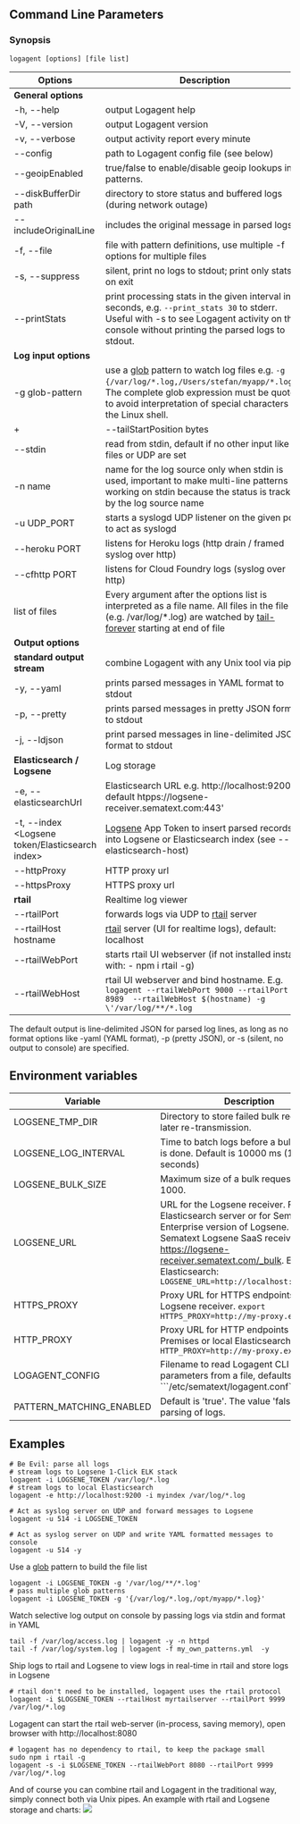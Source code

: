 ## Command Line Parameters 
### Synopsis

```logagent [options] [file list]```

| Options | Description |
|---------|-------------|
| __General options__ | |
| -h, --help | output Logagent help |
| -V, --version | output Logagent version |
| -v, --verbose | output activity report every minute |
| --config <configFileName> | path to Logagent config file (see below) |
| --geoipEnabled <value> | true/false to enable/disable geoip lookups in patterns. |
| --diskBufferDir  path| directory to store status and buffered logs (during network outage) |
| --includeOriginalLine | includes the original message in parsed logs |
| -f, --file <patternFile> | file with pattern definitions, use multiple -f options for multiple files| 
| -s, --suppress | silent, print no logs to stdout; print only stats on exit |
| --printStats | print processing stats in the given interval in seconds, e.g. ```--print_stats 30``` to stderr. Useful with -s to see Logagent activity on the console without printing the parsed logs to stdout.|
| __Log input options__| |
| -g glob-pattern | use a [glob](https://www.npmjs.com/package/glob) pattern to watch log files e.g. ```-g "{/var/log/*.log,/Users/stefan/myapp/*.log}"```. The complete glob expression must be quoted to avoid interpretation of special characters by the Linux shell. |
+| --tailStartPosition bytes | -1 to tail from end of file, >=0 to start from the given position (in bytes).  This setting applies to new files without their read position saved (see --logsene-tmp-dir)|
| --stdin | read from stdin, default if no other input like files or UDP are set|
| -n name | name for the log source only when stdin is used, important to make multi-line patterns working on stdin because the status is tracked by the log source name| 
| -u UDP_PORT | starts a syslogd UDP listener on the given port to act as syslogd |
| --heroku PORT | listens for Heroku logs (http drain / framed syslog over http) |
| --cfhttp PORT | listens for Cloud Foundry logs (syslog over http)|
| list of files | Every argument after the options list is interpreted as a file name. All files in the file list (e.g. /var/log/*.log) are watched by [tail-forever](https://www.npmjs.com/package/tail-forever) starting at end of file|
| __Output options__ | |
| __standard output stream__ | combine Logagent with any Unix tool via pipes |
| -y, --yaml | prints parsed messages in YAML format to stdout|
| -p, --pretty | prints parsed messages in pretty JSON format to stdout|
| -j, --ldjson | print parsed messages in line-delimited JSON format to stdout |
| __Elasticsearch / Logsene__| Log storage |
| -e, --elasticsearchUrl <url> | Elasticsearch URL e.g. http://localhost:9200, default htpps://logsene-receiver.sematext.com:443'|
| -t, --index <Logsene token/Elasticsearch index> | [Logsene](http://sematext.com/logsene) App Token to insert parsed records into Logsene or Elasticsearch index (see --elasticsearch-host) |
| --httpProxy <url> | HTTP proxy url |
| --httpsProxy <url> | HTTPS proxy url |
| __rtail__ | Realtime log viewer|
| --rtailPort  | forwards logs via UDP to [rtail](http://rtail.org/) server |
| --rtailHost hostname | [rtail](http://rtail.org/) server (UI for realtime logs), default: localhost|
| --rtailWebPort <port> | starts rtail UI webserver (if not installed install with: - npm i rtail -g) |
| --rtailWebHost <host> | rtail UI webserver and bind hostname. E.g. ```logagent --rtailWebPort 9000 --rtailPort 8989  --rtailWebHost $(hostname) -g \'/var/log/**/*.log``` |

The default output is line-delimited JSON for parsed log lines, as long as no format options like -yaml (YAML format), -p (pretty JSON), or -s (silent, no output to console) are specified. 


## Environment variables
|Variable|Description|
|--------|-----------|
|LOGSENE_TMP_DIR | Directory to store failed bulk requests for later re-transmission.|
|LOGSENE_LOG_INTERVAL | Time to batch logs before a bulk request is done. Default is 10000 ms (10 seconds)|
|LOGSENE_BULK_SIZE | Maximum size of a bulk request. Default is 1000.|
|LOGSENE_URL | URL for the Logsene receiver. For a local Elasticsearch server or for Sematext Enterprise version of Logsene. Defaults to Sematext Logsene SaaS receiver https://logsene-receiver.sematext.com/_bulk. Example for Elasticsearch: ```LOGSENE_URL=http://localhost:9200/_bulk```|
|HTTPS_PROXY| Proxy URL for HTTPS endpoints, like Logsene receiver. ```export HTTPS_PROXY=http://my-proxy.example```|
|HTTP_PROXY| Proxy URL for HTTP endpoints (e.g. On-Premises or local Elasticsearch). ```export HTTP_PROXY=http://my-proxy.example```|
|LOGAGENT_CONFIG | Filename to read Logagent CLI parameters from a file, defaults to ```/etc/sematext/logagent.conf`` |
|PATTERN_MATCHING_ENABLED | Default is 'true'. The value 'false' disables parsing of logs. |


## Examples 
```
# Be Evil: parse all logs 
# stream logs to Logsene 1-Click ELK stack 
logagent -i LOGSENE_TOKEN /var/log/*.log 
# stream logs to local Elasticsearch  
logagent -e http://localhost:9200 -i myindex /var/log/*.log 

# Act as syslog server on UDP and forward messages to Logsene
logagent -u 514 -i LOGSENE_TOKEN  

# Act as syslog server on UDP and write YAML formatted messages to console
logagent -u 514 -y  
```

Use a [glob](https://www.npmjs.com/package/glob) pattern to build the file list 

```
logagent -i LOGSENE_TOKEN -g '/var/log/**/*.log'
# pass multiple glob patterns
logagent -i LOGSENE_TOKEN -g '{/var/log/*.log,/opt/myapp/*.log}'
```

Watch selective log output on console by passing logs via stdin and format in YAML

```
tail -f /var/log/access.log | logagent -y -n httpd
tail -f /var/log/system.log | logagent -f my_own_patterns.yml  -y 
```

Ship logs to rtail and Logsene to view logs in real-time in rtail and store logs in Logsene

```
# rtail don't need to be installed, logagent uses the rtail protocol
logagent -i $LOGSENE_TOKEN --rtailHost myrtailserver --rtailPort 9999 /var/log/*.log
```

Logagent can start the rtail web-server (in-process, saving memory), open browser with http://localhost:8080
```
# logagent has no dependency to rtail, to keep the package small
sudo npm i rtail -g
logagent -s -i $LOGSENE_TOKEN --rtailWebPort 8080 --rtailPort 9999 /var/log/*.log
```

And of course you can combine rtail and Logagent in the traditional way, simply connect both via Unix pipes. An example with rtail and Logsene storage and charts:
![](http://g.recordit.co/usjLitb3Dd.gif)

